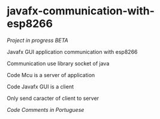# javafx-communication-with-esp8266

*Project in progress BETA*

Javafx GUI application communication with esp8266

Communication use library socket of java

Code Mcu is a server of application 

Code Javafx GUI is a client

Only send caracter of client to server 

*Code Comments in Portuguese*

